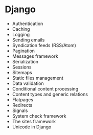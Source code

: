 # Django

* Authentication
* Caching
* Logging
* Sending emails
* Syndication feeds (RSS/Atom)
* Pagination
* Messages framework
* Serialization
* Sessions
* Sitemaps
* Static files management
* Data validation
* Conditional content processing
* Content types and generic relations
* Flatpages
* Redirects
* Signals
* System check framework
* The sites framework
* Unicode in Django


